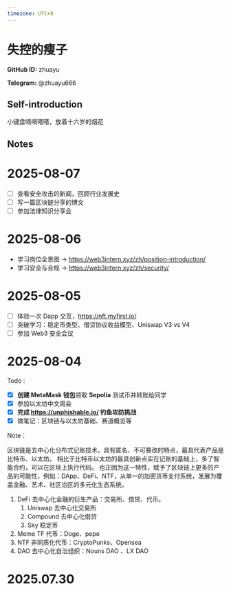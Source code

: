 ```yaml
---
timezone: UTC+8
---
```


# 失控的瘦子

**GitHub ID:** zhuayu

**Telegram:** @zhuayu666

## Self-introduction

小键盘嘀嘀嗒嗒，放着十六岁的烟花

## Notes

<!-- Content_START -->
# 2025-08-07

- [ ] 查看安全攻击的新闻，回顾行业发展史
- [ ] 写一篇区块链分享的博文
- [ ] 参加法律知识分享会

# 2025-08-06

- 学习岗位全景图 → https://web3intern.xyz/zh/position-introduction/
- 学习安全与合规 → https://web3intern.xyz/zh/security/

# 2025-08-05

- [ ]  体验一次 Dapp 交互，https://nft.myfirst.io/
- [ ]  突破学习：稳定币类型、借贷协议收益模型、Uniswap V3 vs V4
- [ ]  参加 Web3 安全会议

# 2025-08-04

Todo :
- [x]  **创建 MetaMask 钱包**领取 **Sepolia** 测试币并转账给同学
- [x]  参加以太坊中文周会
- [x]  **完成  https://unphishable.io/  钓鱼攻防挑战**
- [x]  做笔记：区块链与以太坊基础、赛道概览等

Note：

区块链是去中心化分布式记账技术，具有匿名、不可篡改的特点，最具代表产品是比特币、以太坊。
相比于比特币以太坊的最具创新点实在记账的基础上，多了智能合约，可以在区块上执行代码。
也正因为这一特性，赋予了区块链上更多的产品的可能性，例如：DApp、DeFi、NTF，从单一的加密货币支付系统，发展为覆盖金融、艺术、社区治区的多元化生态系统。

1. DeFi 去中心化金融的衍生产品：交易所、借贷、代币。
    1. Uniswap 去中心化交易所
    2. Compound 去中心化借贷
    3. Sky 稳定币
2. Meme TF 代币：Doge、pepe
3. NTF 非同质化代币：CryptoPunks、Opensea
4. DAO 去中心化自治组织：Nouns DAO 、LX DAO


# 2025.07.30


<!-- Content_END -->
